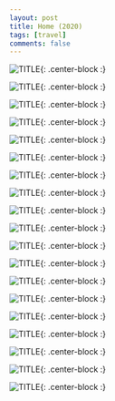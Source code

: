 ```yaml
---
layout: post
title: Home (2020)
tags: [travel]
comments: false
---
```


![TITLE](https://i.imgur.com/y57PCeG.jpg){: .center-block :}

![TITLE](https://i.imgur.com/MgTtIYM.jpg){: .center-block :}

![TITLE](https://i.imgur.com/2dwOGOm.jpg){: .center-block :}

![TITLE](https://i.imgur.com/WDecwZB.jpg){: .center-block :}

![TITLE](https://i.imgur.com/Y7GnpxI.jpg){: .center-block :}

![TITLE](https://i.imgur.com/OdjRDtV.jpg){: .center-block :}

![TITLE](https://i.imgur.com/o3zANs4.jpg){: .center-block :}

![TITLE](https://i.imgur.com/leSHfYg.jpg){: .center-block :}

![TITLE](https://i.imgur.com/j6w53Dg.jpg){: .center-block :}

![TITLE](https://i.imgur.com/6NJ0b6S.jpg){: .center-block :}

![TITLE](https://i.imgur.com/H3cMkJ2.jpg){: .center-block :}

![TITLE](https://i.imgur.com/SF62ysq.jpg){: .center-block :}

![TITLE](https://i.imgur.com/TYQHM5I.jpg){: .center-block :}

![TITLE](https://i.imgur.com/euKlgic.jpg){: .center-block :}

![TITLE](https://i.imgur.com/1DVFXOp.jpg){: .center-block :}

![TITLE](https://i.imgur.com/tUaXv3g.jpg){: .center-block :}

![TITLE](https://i.imgur.com/rTjecuL.jpg){: .center-block :}

![TITLE](https://i.imgur.com/DHvyfyk.jpg){: .center-block :}

![TITLE](https://i.imgur.com/TKQFNYu.jpg){: .center-block :}


